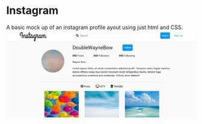 # Instagram
A basic mock up of an instagram profile ayout using just html and CSS.
![Preview of project](/instagram.PNG?raw=true "Optional Title")

